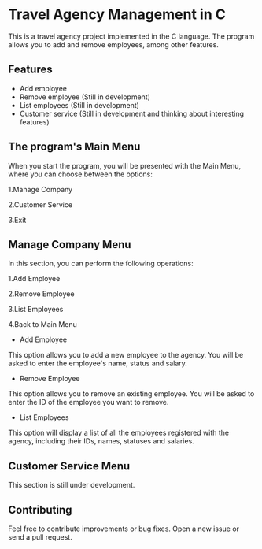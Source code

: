 # Travel Agency Management in C

This is a travel agency project implemented in the C language. The program allows you to add and remove employees, among other features.

## Features

- Add employee
- Remove employee (Still in development)
- List employees (Still in development)
- Customer service (Still in development and thinking about interesting features)


## The program's Main Menu
When you start the program, you will be presented with the Main Menu, where you can choose between the options:

1.Manage Company

2.Customer Service

3.Exit


## Manage Company Menu
In this section, you can perform the following operations:

1.Add Employee

2.Remove Employee

3.List Employees

4.Back to Main Menu

- Add Employee

This option allows you to add a new employee to the agency. You will be asked to enter the employee's name, status and salary.

- Remove Employee

This option allows you to remove an existing employee. You will be asked to enter the ID of the employee you want to remove.

- List Employees

This option will display a list of all the employees registered with the agency, including their IDs, names, statuses and salaries.

## Customer Service Menu

This section is still under development.

## Contributing

Feel free to contribute improvements or bug fixes. Open a new issue or send a pull request.


